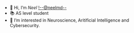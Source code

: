 - 👋 Hi, I’m *Neel* <!--@neelmd-->
- 📚 AS level student
- 👀 I’m interested in Neuroscience, Aritificial Intelligence and Cybersecurity.
